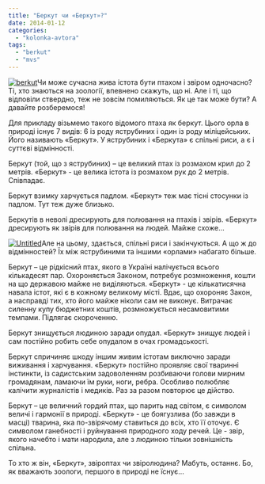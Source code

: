 ```yaml
---
title: "Беркут чи «Беркут»?"
date: 2014-01-12
categories: 
  - "kolonka-avtora"
tags: 
  - "berkut"
  - "mvs"
---
```


[![berkut](https://mpz.brovary.org/wp-content/uploads/2014/01/3_m1.jpg)](https://mpz.brovary.org/wp-content/uploads/2014/01/3_m1.jpg)Чи може сучасна жива істота бути птахом і звіром одночасно? Ті, хто знаються на зоології, впевнено скажуть, що ні. Але і ті, що відповіли ствердно, теж не зовсім помиляються. Як це так може бути? А давайте розберемося!

Для прикладу візьмемо такого відомого птаха як беркут. Цього орла в природі існує 7 видів: 6 із роду яструбиних і один із роду міліцейських. Його називають «Беркут». У яструбиних і «Беркута» є спільні риси, а є і суттєві відмінності.

Беркут (той, що з яструбиних) – це великий птах із розмахом крил до 2 метрів. «Беркут» - це велика істота із розмахом рук до 2 метрів. Співпадає.

Беркут взимку харчується падлом. «Беркут» теж має тісні стосунки із падлом. Тут теж дуже близько.

Беркутів в неволі дресирують для полювання на птахів і звірів. «Беркут» дресирують як звірів для полювання на людей. Майже схоже…

[![Untitled](https://mpz.brovary.org/wp-content/uploads/2014/01/Untitled.jpg)](https://mpz.brovary.org/wp-content/uploads/2014/01/Untitled.jpg)Але на цьому, здається, спільні риси і закінчуються. А що ж до відмінностей? Їх між яструбиними та іншими «орлами» набагато більше.

Беркут – це рідкісний птах, якого в Україні налічується всього кількадесят пар. Охороняється Законом, потребує розмноження, кошти на що державою майже не виділяються. «Беркут» - це кількатисячна навала істот, які є в кожному великому місті. Вдає, що охороняє Закон, а насправді тих, хто його майже ніколи сам не виконує. Витрачає силенну купу бюджетних коштів, розмножується несамовитими темпами. Підлягає скороченню.

Беркут знищується людиною заради опудал. «Беркут» знищує людей і сам постійно робить себе опудалом в очах громадськості.

Беркут спричиняє шкоду іншим живим істотам виключно заради виживання і харчування. «Беркут» постійно проявляє свої тваринні інстинкти, із садистським задоволенням розбиваючи голови мирним громадянам, ламаючи їм руки, ноги, ребра. Особливо полюбляє калічити журналістів і медиків. Раз за разом повторює це дійство.

Беркут – це величний гордий птах, що парить над світом, є символом величі і гармонії в природі. «Беркут» - це боягузлива (бо завжди в масці) тварина, яка по-звірячому ставиться до всіх, хто її оточує. Є символом ганебності і руйнування природного ходу речей. Це - звір, якого начебто і мати народила, але з людиною тільки зовнішність спільна.

То хто ж він, «Беркут», звіроптах чи звіролюдина? Мабуть, останнє. Бо, як вважають зоологи, першого в природі не їснує…
